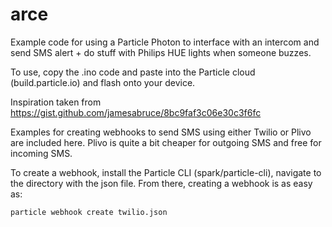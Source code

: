 # arce
Example code for using a Particle Photon to interface with an intercom and send SMS alert + do stuff with Philips HUE lights when someone buzzes.

To use, copy the .ino code and paste into the Particle cloud (build.particle.io) and flash onto your device.

Inspiration taken from https://gist.github.com/jamesabruce/8bc9faf3c06e30c3f6fc

Examples for creating webhooks to send SMS using either Twilio or Plivo are included here. Plivo is quite a bit cheaper for outgoing SMS and free for incoming SMS.

To create a webhook, install the Particle CLI (spark/particle-cli), navigate to the directory with the json file. From there, creating a webhook is as easy as:

`particle webhook create twilio.json`
